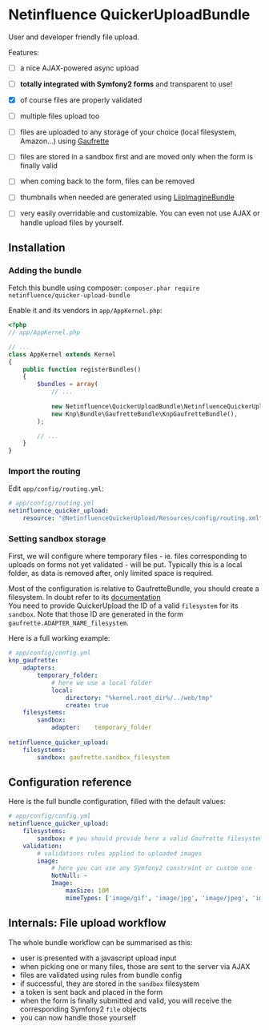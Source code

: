 # Netinfluence QuickerUploadBundle

User and developer friendly file upload.

Features:

 - [ ] a nice AJAX-powered async upload 
 - [ ] **totally integrated with Symfony2 forms** and transparent to use!
 - [x] of course files are properly validated
 - [ ] multiple files upload too
 - [ ] files are uploaded to any storage of your choice (local filesystem, Amazon...) using [Gaufrette](https://github.com/KnpLabs/KnpGaufretteBundle)
 - [ ] files are stored in a sandbox first and are moved only when the form is finally valid
 - [ ] when coming back to the form, files can be removed
 - [ ] thumbnails when needed are generated using [LiipImagineBundle](https://github.com/liip/LiipImagineBundle)
 - [ ] very easily overridable and customizable. You can even not use AJAX or handle upload files by yourself.
 
 
## Installation

### Adding the bundle

Fetch this bundle using composer:
`composer.phar require netinfluence/quicker-upload-bundle`

Enable it and its vendors in `app/AppKernel.php`:

```php
<?php
// app/AppKernel.php

// ...
class AppKernel extends Kernel
{
    public function registerBundles()
    {
        $bundles = array(
            // ...
            
            new Netinfluence\QuickerUploadBundle\NetinfluenceQuickerUploadBundle(),
            new Knp\Bundle\GaufretteBundle\KnpGaufretteBundle(),
        );

        // ...
    }
}
```

### Import the routing

Edit `app/config/routing.yml`:
```yml
# app/config/routing.yml
netinfluence_quicker_upload:
    resource: "@NetinfluenceQuickerUpload/Resources/config/routing.xml"
```

### Setting sandbox storage

First, we will configure where temporary files - ie. files corresponding to uploads on forms not yet validated - will be put.
Typically this is a local folder, as data is removed after, only limited space is required.

Most of the configuration is relative to GaufretteBundle, you should create a filesystem. In doubt refer to its [documentation](https://github.com/KnpLabs/KnpGaufretteBundle)  
You need to provide QuickerUpload the ID of a valid `filesystem` for its `sandbox`. Note that those ID are generated in the form `gaufrette.ADAPTER_NAME_filesystem`.

Here is a full working example:
```yml
# app/config/config.yml
knp_gaufrette:
    adapters:
        temporary_folder:
            # here we use a local folder
            local:
                directory: "%kernel.root_dir%/../web/tmp"
                create: true
    filesystems:
        sandbox:
            adapter:    temporary_folder
            
netinfluence_quicker_upload:
    filesystems:
        sandbox: gaufrette.sandbox_filesystem
```

 
## Configuration reference

Here is the full bundle configuration, filled with the default values:
```yml
# app/config/config.yml
netinfluence_quicker_upload:
    filesystems:
        sandbox: # you should provide here a valid Gaufrette filesystem ID
    validation:
        # validations rules applied to uploaded images
        image:
            # here you can use any Symfony2 constraint or custom one
            NotNull: ~
            Image:
                maxSize: 10M
                mimeTypes: ['image/gif', 'image/jpg', 'image/jpeg', 'image/png', 'image/bmp', 'image/x-windows-bmp']
```
 
## Internals: File upload workflow

The whole bundle workflow can be summarised as this:

 * user is presented with a javascript upload input
 * when picking one or many files, those are sent to the server via AJAX
 * files are validated using rules from bundle config
 * if successful, they are stored in the `sandbox` filesystem
 * a token is sent back and placed in the form
 * when the form is finally submitted and valid, you will receive the corresponding Symfony2 `file` objects
 * you can now handle those yourself 
